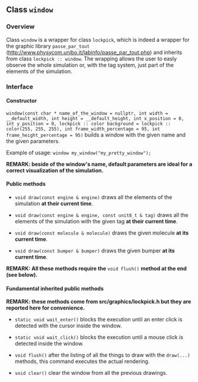 ## Class `window`

### Overview
Class `window` is a wrapper for class `lockpick`, which is indeed a wrapper for the graphic library `passe_par_tout` (http://www.physycom.unibo.it/labinfo/passe_par_tout.php) and inherits from class `lockpick :: window`.
The wrapping allows the user to easly observe the whole simulation or, with the tag system, just part of the elements of the simulation.

### Interface

#### Constructor

`window(const char * name_of_the_window = nullptr, int width = __default_width, int height = __default_height, int x_position = 0, int y_position = 0, lockpick :: color background = lockpick :: color(255, 255, 255), int frame_width_percentage = 95, int frame_height_percentage = 95)`
builds a window with the given name and the given parameters.

Example of usage: `window my_window("my_pretty_window");`

**REMARK: beside of the window's name, default parameters are ideal for a correct visualization of the simulation.**

#### Public methods

  * `void draw(const engine & engine)`
    draws all the elements of the simulation **at their current time**.

  * `void draw(const engine & engine, const unit8_t & tag)`
    draws all the elements of the simulation with the given tag **at their current time**.

  * `void draw(const molecule & molecule)`
    draws the given molecule **at its current time**.

  * `void draw(const bumper & bumper)`
    draws the given bumper **at its current time**.

**REMARK: All these methods require the** `void flush()` **method at the end (see below).**

#### Fundamental inherited public methods

**REMARK: these methods come from src/graphics/lockpick.h but they are reported here for convenience.**

  * `static void wait_enter()`
    blocks the execution until an enter click is detected with the cursor inside the window.

  * `static void wait_click()`
    blocks the execution until a mouse click is detected inside the window.

  * `void flush()`
    after the listing of all the things to draw with the `draw(...)` methods, this command executes the actual rendering.

  * `void clear()`
    clear the window from all the previous drawings.

